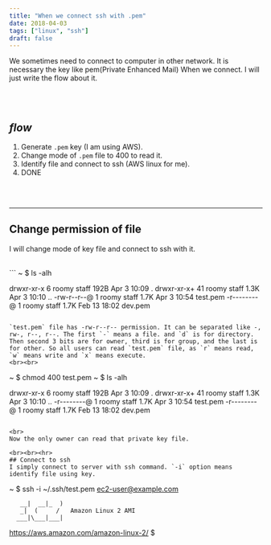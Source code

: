 ```yaml
---
title: "When we connect ssh with .pem"
date: 2018-04-03
tags: ["linux", "ssh"]
draft: false
---
```


We sometimes need to connect to computer in other network. It is necessary the key like pem(Private Enhanced Mail) When we connect. I will just write the flow about it.

<br><br>

## _flow_

1. Generate `.pem` key (I am using AWS).
2. Change mode of `.pem` file to 400 to read it.
3. Identify file and connect to ssh (AWS linux for me).
4. DONE

<br><br><hr>

## Change permission of file

I will change mode of key file and connect to ssh with it.

<br>
```
~ $ ls -alh

drwxr-xr-x 6 roomy staff 192B Apr 3 10:09 .
drwxr-xr-x+ 41 roomy staff 1.3K Apr 3 10:10 ..
-rw-r--r--@ 1 roomy staff 1.7K Apr 3 10:54 test.pem
-r--------@ 1 roomy staff 1.7K Feb 13 18:02 dev.pem

```

`test.pem` file has -rw-r--r-- permission. It can be separated like -, rw-, r--, r--. The first `-` means a file. and `d` is for directory. Then second 3 bits are for owner, third is for group, and the last is for other. So all users can read `test.pem` file, as `r` means read, `w` means write and `x` means execute.
<br><br>

```

~ $ chmod 400 test.pem
~ $ ls -alh

drwxr-xr-x 6 roomy staff 192B Apr 3 10:09 .
drwxr-xr-x+ 41 roomy staff 1.3K Apr 3 10:10 ..
-r--------@ 1 roomy staff 1.7K Apr 3 10:54 test.pem
-r--------@ 1 roomy staff 1.7K Feb 13 18:02 dev.pem

```

<br>
Now the only owner can read that private key file.

<br><br><hr>
## Connect to ssh
I simply connect to server with ssh command. `-i` option means identify file using key.

```

~ \$ ssh -i ~/.ssh/test.pem ec2-user@example.com

       __|  __|_  )
       _|  (     /   Amazon Linux 2 AMI
      ___|\___|___|

https://aws.amazon.com/amazon-linux-2/
\$

```

```
